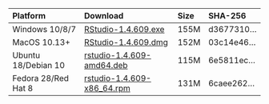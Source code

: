 
| Platform            | Download                                                                                                                                                              | Size | SHA-256                                                                                                              |
| :------------------ | :-------------------------------------------------------------------------------------------------------------------------------------------------------------------- | :--- | :------------------------------------------------------------------------------------------------------------------- |
| Windows 10/8/7      | <a href="https://s3.amazonaws.com/rstudio-ide-build/desktop/windows/RStudio-1.4.609.exe"><i class="fa fa-download"></i> RStudio-1.4.609.exe</a>                       | 155M | <span class="sha256" data-sha256="d3677310bdbb14deee93ad06d7200736309caedf4a3d7b5159a53cdb724ac26d">d3677310…</span> |
| MacOS 10.13+        | <a href="https://s3.amazonaws.com/rstudio-ide-build/desktop/macos/RStudio-1.4.609.dmg"><i class="fa fa-download"></i> RStudio-1.4.609.dmg</a>                         | 152M | <span class="sha256" data-sha256="03c14e4687f829fc1e2ea314a257a25cd64013bfa94da73a4567a4b1c07ba43e">03c14e46…</span> |
| Ubuntu 18/Debian 10 | <a href="https://s3.amazonaws.com/rstudio-ide-build/desktop/bionic/amd64/rstudio-1.4.609-amd64.deb"><i class="fa fa-download"></i> rstudio-1.4.609-amd64.deb</a>      | 115M | <span class="sha256" data-sha256="6e5811ec4e084c9822cd63fea0fab6457aa0f0d49a83794208a84a46e837aba2">6e5811ec…</span> |
| Fedora 28/Red Hat 8 | <a href="https://s3.amazonaws.com/rstudio-ide-build/desktop/centos8/x86_64/rstudio-1.4.609-x86_64.rpm"><i class="fa fa-download"></i> rstudio-1.4.609-x86\_64.rpm</a> | 131M | <span class="sha256" data-sha256="6caee262ecf3d93188338ff0bbbf4fd0a627128edfa9a17e5547adb5c7a99de5">6caee262…</span> |
